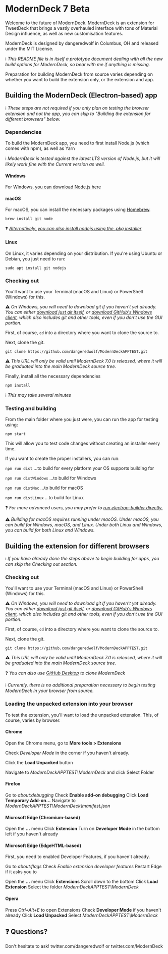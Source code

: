 # ModernDeck 7 Beta

Welcome to the future of ModernDeck. ModernDeck is an extension for TweetDeck that brings a vastly overhauled interface with tons of Material Design influence, as well as new customisation features.

ModernDeck is designed by dangeredwolf in Columbus, OH and released under the MIT License.

ℹ *This README file is in itself a prototype document dealing with all the new build options for ModernDeck, so bear with me if anything is missing.*



Preparation for building ModernDeck from source varies depending on whether you want to build the extension only, or the extension and app.



## Building the ModernDeck (Electron-based) app

ℹ *These steps are not required if you only plan on testing the browser extension and not the app, you can skip to "Building the extension for different browsers" below.*



### Dependencies

To build the ModernDeck app, you need to first install Node.js (which comes with npm), as well as Yarn

ℹ *ModernDeck is tested against the latest LTS version of Node.js, but it will likely work fine with the Current version as well.*



#### Windows

For Windows, [you can download Node.js here](https://nodejs.org/en/)



#### macOS

For macOS, you can install the necessary packages using [Homebrew](https://brew.sh/).

`brew install git node`

❓ *[Alternatively, you can also install nodejs using the .pkg installer](https://nodejs.org/en/)*



#### Linux

On Linux, it varies depending on your distribution. If you're using Ubuntu or Debian, you just need to run:

`sudo apt install git nodejs`



### Checking out

You'll want to use your Terminal (macOS and Linux) or PowerShell (Windows) for this.

⚠ *On Windows, you will need to download git if you haven't yet already. You can either [download just git itself](https://git-scm.com/download/win), or [download GitHub's Windows client](https://desktop.github.com/), which also includes git and other tools, even if you don't use the GUI portion.*

First, of course, `cd` into a directory where you want to clone the source to.

Next, clone the git.

`git clone https://github.com/dangeredwolf/ModernDeckAPPTEST.git`

⚠ *This URL will only be valid until ModernDeck 7.0 is released, where it will be graduated into the main ModernDeck source tree.*

Finally, install all the necessary dependencies

`npm install`

ℹ *This may take several minutes*



### Testing and building

From the main folder where you just were, you can run the app for testing using:

`npm start`

This will allow you to test code changes without creating an installer every time.



If you want to create the proper installers, you can run:

`npm run dist`
...to build for every platform your OS supports building for

`npm run distWindows`
...to build for Windows

`npm run distMac`
...to build for macOS

`npm run distLinux`
...to build for Linux



❓ *For more advanced users, you may prefer to [run electron-builder directly.](https://www.electron.build/)*

⚠ *Building for macOS requires running under macOS. Under macOS, you can build for Windows, macOS, and Linux. Under both Linux and Windows, you can build for both Linux and Windows.*



## Building the extension for different browsers

ℹ *If you have already done the steps above to begin building for apps, you can skip the Checking out section.*


### Checking out

You'll want to use your Terminal (macOS and Linux) or PowerShell (Windows) for this.

⚠ *On Windows, you will need to download git if you haven't yet already. You can either [download just git itself](https://git-scm.com/download/win), or [download GitHub's Windows client](https://desktop.github.com/), which also includes git and other tools, even if you don't use the GUI portion.*

First, of course, `cd` into a directory where you want to clone the source to.

Next, clone the git.

`git clone https://github.com/dangeredwolf/ModernDeckAPPTEST.git`

⚠ *This URL will only be valid until ModernDeck 7.0 is released, where it will be graduated into the main ModernDeck source tree.*

❓ *You can also use [GitHub Desktop](https://desktop.github.com/) to clone ModernDeck*

ℹ *Currently, there is no additional preparation necessary to begin testing ModernDeck in your browser from source.*



### Loading the unpacked extension into your browser

To test the extension, you'll want to load the unpacked extension. This, of course, varies by browser.


#### Chrome

Open the Chrome menu, go to **More tools > Extensions**

Check *Developer Mode* in the corner if you haven't already.

Click the **Load Unpacked** button

Navigate to *ModernDeckAPPTEST\ModernDeck* and click Select Folder


#### Firefox

Go to *about:debugging*
Check **Enable add-on debugging**
Click **Load Temporary Add-on...**
Navigate to *ModernDeckAPPTEST\ModernDeck\manifest.json*


#### Microsoft Edge (Chromium-based)

Open the **...** menu
Click **Extension**
Turn on **Developer Mode** in the bottom left if you haven't already


#### Microsoft Edge (EdgeHTML-based)

First, you need to enabled Developer Features, if you haven't already.

Go to *about:flags*
Check *Enable extension developer features*
Restart Edge if it asks you to

Open the **...** menu
Click **Extensions**
Scroll down to the bottom
Click **Load Extension**
Select the folder *ModernDeckAPPTEST\ModernDeck*


#### Opera

Press *Ctrl+Alt+E* to open Extensions
Check **Developer Mode** if you haven't already
Click **Load Unpacked**
Select *ModernDeckAPPTEST\ModernDeck*


## ❓ Questions?

Don't hesitate to ask!
twitter.com/dangeredwolf or twitter.com/ModernDeck
